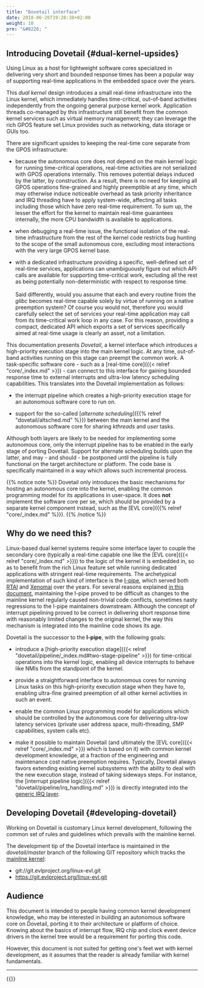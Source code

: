 ```yaml
---
title: "Dovetail interface"
date: 2018-06-26T19:28:38+02:00
weight: 10
pre: "&#8226; "
---
```


## Introducing Dovetail {#dual-kernel-upsides}

Using Linux as a host for lightweight software cores specialized in
delivering very short and bounded response times has been a popular
way of supporting real-time applications in the embedded space over
the years.

This *dual kernel* design introduces a small real-time infrastructure
into the Linux kernel, which immediately handles time-critical,
out-of-band activities independently from the ongoing general purpose
kernel work. Application threads co-managed by this infrastructure
still benefit from the common kernel services such as virtual memory
management; they can leverage the rich GPOS feature set Linux provides
such as networking, data storage or GUIs too.

There are significant upsides to keeping the real-time core separate
from the GPOS infrastructure:

- because the autonomous core does not depend on the main kernel logic
  for running time-critical operations, real-time activities are not
  serialized with GPOS operations internally. This removes potential
  delays induced by the latter, by construction. As a result, there is
  no need for keeping all GPOS operations fine-grained and highly
  preemptible at any time, which may otherwise induce noticeable
  overhead as task priority inheritance and IRQ threading have to
  apply system-wide, affecting all tasks including those which have
  zero real-time requirement. To sum up, the lesser the effort for the
  kernel to maintain real-time guarantees internally, the more CPU
  bandwidth is available to applications.

- when debugging a real-time issue, the functional isolation of the
  real-time infrastructure from the rest of the kernel code restricts
  bug hunting to the scope of the small autonomous core, excluding
  most interactions with the very large GPOS kernel base.

- with a dedicated infrastructure providing a specific, well-defined
  set of real-time services, applications can unambiguously figure out
  which API calls are available for supporting time-critical work,
  excluding all the rest as being potentially non-deterministic with
  respect to response time. \
  \
  Said differently, would you assume that each and every routine from
  the _glibc_ becomes real-time capable solely by virtue of running on a
  native preemption system? Of course you would not, therefore you would
  carefully select the set of services your real-time application may
  call from its time-critical work loop in any case. For this reason,
  providing a compact, dedicated API which exports a set of services
  specifically aimed at real-time usage is clearly an asset, not a
  limitation.

This documentation presents _Dovetail_, a kernel interface which
introduces a high-priority execution stage into the main kernel logic.
At any time, out-of-band activities running on this stage can preempt
the common work. A task-specific software core - such as a [real-time
core]({{< relref "core/_index.md" >}}) - can connect to this interface
for gaining bounded response time to external interrupts and ultra-low
latency scheduling capabilities. This translates into the Dovetail
implementation as follows:

- the interrupt pipeline which creates a high-priority execution stage
for an autonomous software core to run on.

- support for the so-called [_alternate scheduling_]({{% relref
"dovetail/altsched.md" %}}) between the main kernel and the autonomous
software core for sharing *kthreads* and *user* tasks.

Although both layers are likely to be needed for implementing some
autonomous core, only the interrupt pipeline has to be enabled in the
early stage of porting Dovetail. Support for alternate scheduling
builds upon the latter, and may - and should - be postponed until the
pipeline is fully functional on the target architecture or
platform. The code base is specifically maintained in a way which
allows such incremental process.

{{% notice note %}}
Dovetail only introduces the basic mechanisms for hosting an
autonomous core into the kernel, enabling the common programming model
for its applications in user-space. It does **not** implement the
software core per se, which should be provided by a separate kernel
component instead, such as the [EVL core]({{% relref "core/_index.md" %}}).
{{% /notice %}}

## Why do we need this?

Linux-based dual kernel systems require some interface layer to couple
the secondary core (typically a real-time capable one like the [EVL
core]({{< relref "core/_index.md" >}})) to the logic of the kernel it
is embedded in, so as to benefit from the rich Linux feature set while
running dedicated applications with stringent real-time
requirements. The archetypical implementation of such kind of
interface is the
[I-pipe](https://gitlab.denx.de/Xenomai/xenomai/wikis/home), which
served both [RTAI](http://rtai.org) and
[Xenomai](https://xenomai.org/) over the years. For several reasons
explained [in this
document](https://gitlab.denx.de/Xenomai/xenomai/wikis/Dovetail/),
maintaining the I-pipe proved to be difficult as changes to the
mainline kernel regularly caused non-trivial code conflicts, sometimes
nasty regressions to the I-pipe maintainers downstream. Although the
concept of interrupt pipelining proved to be correct in delivering
short response time with reasonably limited changes to the original
kernel, the way this mechanism is integrated into the mainline code
shows its age.

Dovetail is the successor to the **I-pipe**, with the following goals:

- introduce a [high-priority execution stage]({{< relref
  "dovetail/pipeline/_index.md#two-stage-pipeline" >}}) for
  time-critical operations into the kernel logic, enabling all device
  interrupts to behave like NMIs from the standpoint of the kernel.

- provide a straightforward interface to autonomous cores for running
  Linux tasks on this high-priority execution stage when they have to,
  enabling ultra-fine grained preemption of all other kernel
  activities in such an event.

- enable the common Linux programming model for applications which
  should be controlled by the autonomous core for delivering ultra-low
  latency services (private user address space, multi-threading, SMP
  capabilities, system calls etc).

- make it possible to maintain Dovetail (and ultimately the [EVL
  core]({{< relref "core/_index.md" >}}) which is based on it) with
  common kernel development knowledge, at a fraction of the
  engineering and maintenance cost native preemption requires.
  Typically, Dovetail always favors extending existing kernel
  subsystems with the ability to deal with the new execution stage,
  instead of taking sideways steps. For instance, the [interrupt
  pipeline logic]({{< relref "dovetail/pipeline/irq_handling.md" >}})
  is directly integrated into the [generic IRQ
  layer](https://www.kernel.org/doc/html/latest/core-api/genericirq.html).

## Developing Dovetail {#developing-dovetail}

Working on Dovetail is customary Linux kernel development, following
the common set of rules and guidelines which prevails with the
mainline kernel.

The development tip of the Dovetail interface is maintained in the
_dovetail/master_ branch of the following GIT repository which tracks
the [mainline
kernel](git://git.kernel.org/pub/scm/linux/kernel/git/torvalds/linux-2.6.git):

  * git://git.evlproject.org/linux-evl.git
  * https://git.evlproject.org/linux-evl.git

## Audience

This document is intended to people having common kernel development
knowledge, who may be interested in building an autonomous software
core on Dovetail, porting it to their architecture or platform of
choice. Knowing about the basics of interrupt flow, IRQ chip and clock
event device drivers in the kernel tree would be a requirement for
porting this code.

However, this document is not suited for getting one's feet wet with
kernel development, as it assumes that the reader is already familiar
with kernel fundamentals.

---

{{<lastmodified>}}
